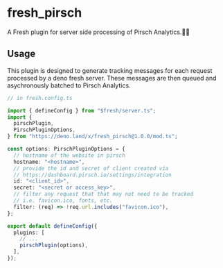 # fresh_pirsch

A Fresh plugin for server side processing of Pirsch Analytics.🍋🦕

## Usage

This plugin is designed to generate tracking messages for each request processed
by a deno fresh server. These messages are then queued and asychronously batched
to Pirsch Analytics.

```ts
// in fresh.config.ts

import { defineConfig } from "$fresh/server.ts";
import {
  pirschPlugin,
  PirschPluginOptions,
} from "https://deno.land/x/fresh_pirsch@1.0.0/mod.ts";

const options: PirschPluginOptions = {
  // hostname of the website in pirsch
  hostname: "<hostname>",
  // provide the id and secret of client created via
  // https://dashboard.pirsch.io/settings/integration
  id: "<client_id>",
  secret: "<secret or access_key>",
  // filter any request that that may not need to be tracked
  // i.e. favicon.ico, fonts, etc.
  filter: (req) => !req.url.includes("favicon.ico"),
};

export default defineConfig({
  plugins: [
    // ...
    pirschPlugin(options),
  ],
});
```

